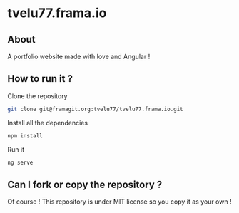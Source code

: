 # tvelu77.frama.io

## About

A portfolio website made with love and Angular !  

## How to run it ?

Clone the repository
```bash
git clone git@framagit.org:tvelu77/tvelu77.frama.io.git
```

Install all the dependencies
```bash
npm install
```

Run it
```bash
ng serve
```

## Can I fork or copy the repository ?

Of course ! This repository is under MIT license so you copy it as your own !